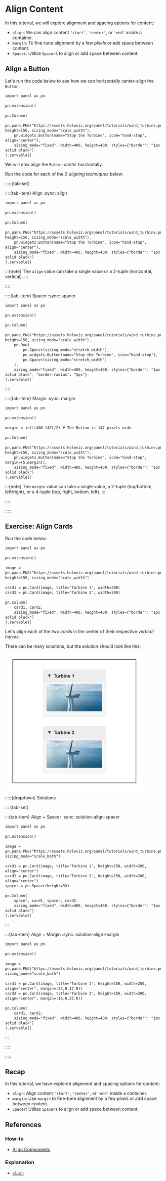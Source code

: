 # Align Content

In this tutorial, we will explore alignment and spacing options for content:

- `align`: We can align content `'start'`, `'center'`, or `'end'` inside a container.
- `margin`: To fine-tune alignment by a few *pixels* or add space between content.
- `Spacer`: Utilize `Spacer`s to align or add space between content.

## Align a Button

Let's run the code below to see how we can horizontally center-align the `Button`.

```{pyodide}
import panel as pn

pn.extension()

pn.Column(
    pn.pane.PNG("https://assets.holoviz.org/panel/tutorials/wind_turbine.png", height=150, sizing_mode="scale_width"),
    pn.widgets.Button(name="Stop the Turbine", icon="hand-stop", align="center"),
    sizing_mode="fixed", width=400, height=400, styles={"border": "1px solid black"}
).servable()
```

We will now align the `Button` *center* horizontally.

Run the code for each of the 3 *aligning techniques* below:

:::::{tab-set}

::::{tab-item} Align
:sync: align

```{pyodide}
import panel as pn

pn.extension()

pn.Column(
    pn.pane.PNG("https://assets.holoviz.org/panel/tutorials/wind_turbine.png", height=150, sizing_mode="scale_width"),
    pn.widgets.Button(name="Stop the Turbine", icon="hand-stop", align="center"),
    sizing_mode="fixed", width=400, height=400, styles={"border": "1px solid black"}
).servable()
```

:::{note}
The `align` value can take a single value or a 2-tuple (horizontal, vertical).
:::

::::

::::{tab-item} Spacer
:sync: spacer

```{pyodide}
import panel as pn

pn.extension()

pn.Column(
    pn.pane.PNG("https://assets.holoviz.org/panel/tutorials/wind_turbine.png", height=150, sizing_mode="scale_width"),
    pn.Row(
        pn.Spacer(sizing_mode="stretch_width"),
        pn.widgets.Button(name="Stop the Turbine", icon="hand-stop"),
        pn.Spacer(sizing_mode="stretch_width")
    ),
    sizing_mode="fixed", width=400, height=400, styles={"border": "1px solid black", "border-radius": "5px"}
).servable()
```

::::

::::{tab-item} Margin
:sync: margin

```{pyodide}
import panel as pn

pn.extension()

margin = int((400-147)/2) # The Button is 147 pixels wide

pn.Column(
    pn.pane.PNG("https://assets.holoviz.org/panel/tutorials/wind_turbine.png", height=150, sizing_mode="scale_width"),
    pn.widgets.Button(name="Stop the Turbine", icon="hand-stop", margin=(5,margin)),
    sizing_mode="fixed", width=400, height=400, styles={"border": "1px solid black"}
).servable()
```

:::{note}
The `margin` value can take a single value, a 2-tuple (top/bottom, left/right), or a 4-tuple (top, right, bottom, left).
:::

::::

:::::

## Exercise: Align Cards

Run the code below:

```{pyodide}
import panel as pn

pn.extension()

image = pn.pane.PNG("https://assets.holoviz.org/panel/tutorials/wind_turbine.png", height=150, sizing_mode="scale_width")

card1 = pn.Card(image, title='Turbine 1', width=200)
card2 = pn.Card(image, title='Turbine 2', width=200)

pn.Column(
    card1, card2,
    sizing_mode="fixed", width=400, height=400, styles={"border": "1px solid black"}
).servable()
```

Let's align each of the two *cards* in the center of their respective *vertical halves*.

There can be many solutions, but the solution should look like this:

![Align Cards Solution](../../_static/images/align-cards-solution.png)

:::::{dropdown} Solutions

::::{tab-set}

:::{tab-item} Align + Spacer
:sync: solution-align-spacer

```{pyodide}
import panel as pn

pn.extension()

image = pn.pane.PNG("https://assets.holoviz.org/panel/tutorials/wind_turbine.png", sizing_mode="scale_both")

card1 = pn.Card(image, title='Turbine 1', height=150, width=200, align="center")
card2 = pn.Card(image, title='Turbine 2', height=150, width=200, align="center")
spacer = pn.Spacer(height=33)

pn.Column(
    spacer, card1, spacer, card2,
    sizing_mode="fixed", width=400, height=400, styles={"border": "1px solid black"}
).servable()
```

:::

:::{tab-item} Align + Margin
:sync: solution-align-margin

```{pyodide}
import panel as pn

pn.extension()

image = pn.pane.PNG("https://assets.holoviz.org/panel/tutorials/wind_turbine.png", sizing_mode="scale_both")

card1 = pn.Card(image, title='Turbine 1', height=150, width=200, align="center", margin=(33,0,17,0))
card2 = pn.Card(image, title='Turbine 2', height=150, width=200, align="center", margin=(16,0,33,0))

pn.Column(
    card1, card2,
    sizing_mode="fixed", width=400, height=400, styles={"border": "1px solid black"}
).servable()
```

:::

::::

:::::

## Recap

In this tutorial, we have explored alignment and spacing options for content:

- `align`: Align content `'start'`, `'center'`, or `'end'` inside a container.
- `margin`: Use `margin` to fine-tune alignment by a few *pixels* or add space between content.
- `Spacer`: Utilize `Spacer`s to align or add space between content.

## References

### How-to

- [Align Components](../../how_to/layout/align.md)

### Explanation

- [`align`](https://holoviz-dev.github.io/panel/explanation/components/components_overview.html#align)
